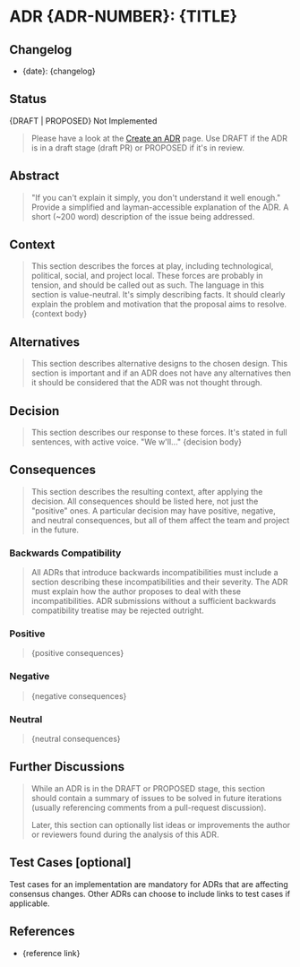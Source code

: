 # ADR {ADR-NUMBER}: {TITLE}

## Changelog

* {date}: {changelog}

## Status

{DRAFT | PROPOSED} Not Implemented

> Please have a look at the [Create an ADR](1-create-an-adr.md#adr-status) page.
> Use DRAFT if the ADR is in a draft stage (draft PR) or PROPOSED if it's in review.

## Abstract

> "If you can't explain it simply, you don't understand it well enough." Provide
> a simplified and layman-accessible explanation of the ADR.
> A short (~200 word) description of the issue being addressed.

## Context

> This section describes the forces at play, including technological, political,
> social, and project local. These forces are probably in tension, and should be
> called out as such. The language in this section is value-neutral. It's simply
> describing facts. It should clearly explain the problem and motivation that the
> proposal aims to resolve.
> {context body}

## Alternatives

> This section describes alternative designs to the chosen design. This section
> is important and if an ADR does not have any alternatives then it should be
> considered that the ADR was not thought through. 

## Decision

> This section describes our response to these forces. It's stated in full
> sentences, with active voice. "We w'll..."
> {decision body}

## Consequences

> This section describes the resulting context, after applying the decision. All
> consequences should be listed here, not just the "positive" ones. A particular
> decision may have positive, negative, and neutral consequences, but all of them
> affect the team and project in the future.

### Backwards Compatibility

> All ADRs that introduce backwards incompatibilities must include a section
> describing these incompatibilities and their severity. The ADR must explain
> how the author proposes to deal with these incompatibilities. ADR submissions
> without a sufficient backwards compatibility treatise may be rejected outright.

### Positive

> {positive consequences}

### Negative

> {negative consequences}

### Neutral

> {neutral consequences}

## Further Discussions

> While an ADR is in the DRAFT or PROPOSED stage, this section should contain a
> summary of issues to be solved in future iterations (usually referencing
> comments from a pull-request discussion).
> 
> Later, this section can optionally list ideas or improvements the author or
> reviewers found during the analysis of this ADR.

## Test Cases [optional]

Test cases for an implementation are mandatory for ADRs that are affecting
consensus changes. Other ADRs can choose to include links to test cases if
applicable.

## References

* {reference link}
